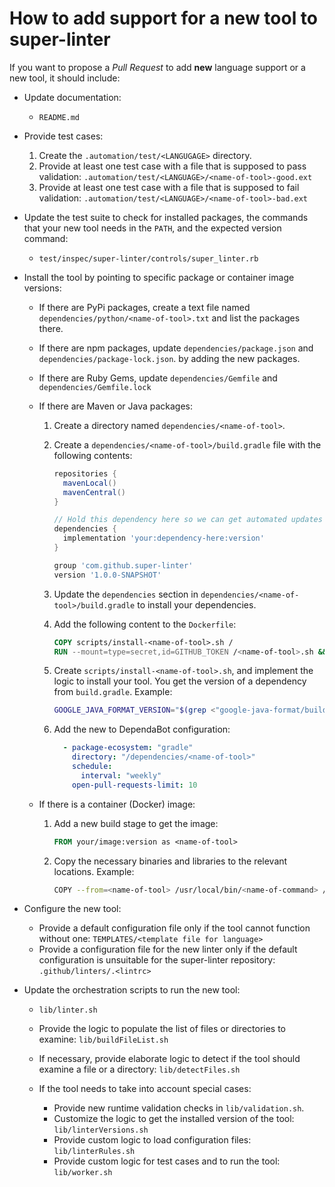 # How to add support for a new tool to super-linter

If you want to propose a *Pull Request* to add **new** language support or a
new tool, it should include:

- Update documentation:
  - `README.md`
- Provide test cases:

  1. Create the `.automation/test/<LANGUGAGE>` directory.
  2. Provide at least one test case with a file that is supposed to pass validation: `.automation/test/<LANGUAGE>/<name-of-tool>-good.ext`
  3. Provide at least one test case with a file that is supposed to fail validation: `.automation/test/<LANGUAGE>/<name-of-tool>-bad.ext`

- Update the test suite to check for installed packages, the commands that your new tool needs in the `PATH`, and the expected version command:

  - `test/inspec/super-linter/controls/super_linter.rb`

- Install the tool by pointing to specific package or container image versions:

  - If there are PyPi packages, create a text file named `dependencies/python/<name-of-tool>.txt`
    and list the packages there.
  - If there are npm packages, update `dependencies/package.json` and `dependencies/package-lock.json`.
    by adding the new packages.
  - If there are Ruby Gems, update `dependencies/Gemfile` and `dependencies/Gemfile.lock`
  - If there are Maven or Java packages:

    1. Create a directory named `dependencies/<name-of-tool>`.
    2. Create a `dependencies/<name-of-tool>/build.gradle` file with the following contents:

        ```gradle
        repositories {
          mavenLocal()
          mavenCentral()
        }

        // Hold this dependency here so we can get automated updates using DependaBot
        dependencies {
          implementation 'your:dependency-here:version'
        }

        group 'com.github.super-linter'
        version '1.0.0-SNAPSHOT'
        ```

    3. Update the `dependencies` section in `dependencies/<name-of-tool>/build.gradle` to
      install your dependencies.
    4. Add the following content to the `Dockerfile`:

        ```dockerfile
        COPY scripts/install-<name-of-tool>.sh /
        RUN --mount=type=secret,id=GITHUB_TOKEN /<name-of-tool>.sh && rm -rf /<name-of-tool>.sh
        ```

    5. Create `scripts/install-<name-of-tool>.sh`, and implement the logic to install your tool.
      You get the version of a dependency from `build.gradle`. Example:

        ```sh
        GOOGLE_JAVA_FORMAT_VERSION="$(grep <"google-java-format/build.gradle" "google-java-format" | awk -F ':' '{print $3}' | tr -d "'")"
        ```

    6. Add the new to DependaBot configuration:

        ```yaml
          - package-ecosystem: "gradle"
            directory: "/dependencies/<name-of-tool>"
            schedule:
              interval: "weekly"
            open-pull-requests-limit: 10
        ```

  - If there is a container (Docker) image:

    1. Add a new build stage to get the image:

        ```dockerfile
        FROM your/image:version as <name-of-tool>
        ```

    1. Copy the necessary binaries and libraries to the relevant locations. Example:

        ```sh
        COPY --from=<name-of-tool> /usr/local/bin/<name-of-command> /usr/bin/
        ```

- Configure the new tool:

  - Provide a default configuration file only if the tool cannot function without one: `TEMPLATES/<template file for language>`
  - Provide a configuration file for the new linter only if the default configuration is unsuitable for the super-linter repository: `.github/linters/.<lintrc>`

- Update the orchestration scripts to run the new tool:

  - `lib/linter.sh`
  - Provide the logic to populate the list of files or directories to examine: `lib/buildFileList.sh`
  - If necessary, provide elaborate logic to detect if the tool should examine a file or a directory: `lib/detectFiles.sh`
  - If the tool needs to take into account special cases:

    - Provide new runtime validation checks in `lib/validation.sh`.
    - Customize the logic to get the installed version of the tool: `lib/linterVersions.sh`
    - Provide custom logic to load configuration files: `lib/linterRules.sh`
    - Provide custom logic for test cases and to run the tool: `lib/worker.sh`
